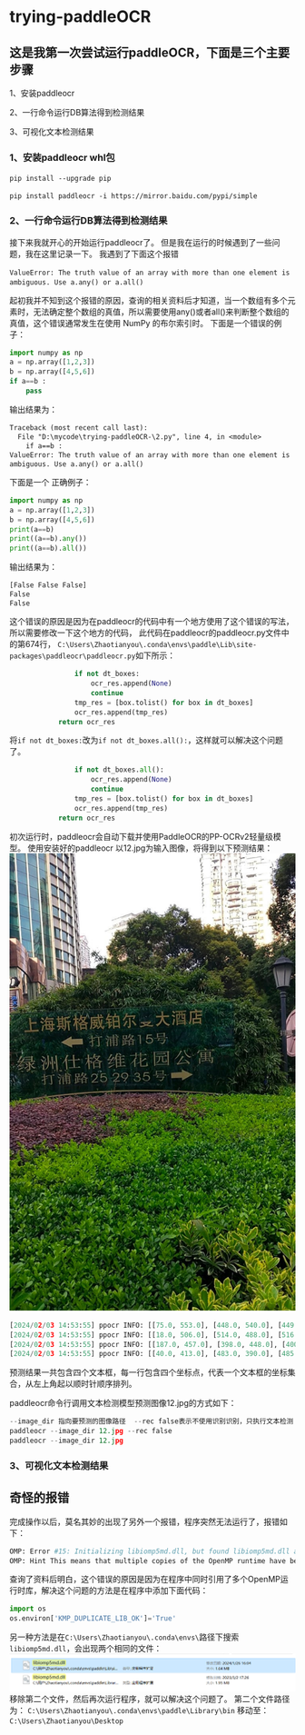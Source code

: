 # trying-paddleOCR
## 这是我第一次尝试运行paddleOCR，下面是三个主要步骤
1、安装paddleocr

2、一行命令运行DB算法得到检测结果

3、可视化文本检测结果

### 1、安装paddleocr whl包
`pip install --upgrade pip`

`pip install paddleocr -i https://mirror.baidu.com/pypi/simple`

### 2、一行命令运行DB算法得到检测结果

接下来我就开心的开始运行paddleocr了。
但是我在运行的时候遇到了一些问题，我在这里记录一下。
我遇到了下面这个报错

`ValueError: The truth value of an array with more than one element is ambiguous. Use a.any() or a.all()`

起初我并不知到这个报错的原因，查询的相关资料后才知道，当一个数组有多个元素时，无法确定整个数组的真值，所以需要使用any()或者all()来判断整个数组的真值，这个错误通常发生在使用 NumPy 的布尔索引时。
下面是一个错误的例子：
```python
import numpy as np
a = np.array([1,2,3])
b = np.array([4,5,6]) 
if a==b :
    pass
```
输出结果为：
```
Traceback (most recent call last):
  File "D:\mycode\trying-paddleOCR-\2.py", line 4, in <module>
    if a==b :
ValueError: The truth value of an array with more than one element is ambiguous. Use a.any() or a.all()
```
下面是一个 正确例子：
```python
import numpy as np
a = np.array([1,2,3])
b = np.array([4,5,6])
print(a==b)
print((a==b).any())
print((a==b).all())
```
输出结果为：
```
[False False False]
False
False
```
这个错误的原因是因为在paddleocr的代码中有一个地方使用了这个错误的写法，
所以需要修改一下这个地方的代码，
此代码在paddleocr的paddleocr.py文件中的第674行，
`C:\Users\Zhaotianyou\.conda\envs\paddle\Lib\site-packages\paddleocr\paddleocr.py`如下所示：
```python
                if not dt_boxes:
                    ocr_res.append(None)
                    continue
                tmp_res = [box.tolist() for box in dt_boxes]
                ocr_res.append(tmp_res)
            return ocr_res
```
将`if not dt_boxes:`改为`if not dt_boxes.all():`，这样就可以解决这个问题了。
```python
                if not dt_boxes.all():
                    ocr_res.append(None)
                    continue
                tmp_res = [box.tolist() for box in dt_boxes]
                ocr_res.append(tmp_res)
            return ocr_res
```
初次运行时，paddleocr会自动下载并使用PaddleOCR的PP-OCRv2轻量级模型。
使用安装好的paddleocr 以12.jpg为输入图像，将得到以下预测结果：
![12.jpg](12.jpg)
```python
[2024/02/03 14:53:55] ppocr INFO: [[75.0, 553.0], [448.0, 540.0], [449.0, 572.0], [77.0, 585.0]]
[2024/02/03 14:53:55] ppocr INFO: [[18.0, 506.0], [514.0, 488.0], [516.0, 533.0], [20.0, 550.0]]
[2024/02/03 14:53:55] ppocr INFO: [[187.0, 457.0], [398.0, 448.0], [400.0, 481.0], [188.0, 490.0]]
[2024/02/03 14:53:55] ppocr INFO: [[40.0, 413.0], [483.0, 390.0], [485.0, 431.0], [42.0, 453.0]]
```
预测结果一共包含四个文本框，每一行包含四个坐标点，代表一个文本框的坐标集合，从左上角起以顺时针顺序排列。

paddleocr命令行调用文本检测模型预测图像12.jpg的方式如下：
```python
--image_dir 指向要预测的图像路径  --rec false表示不使用识别识别，只执行文本检测
paddleocr --image_dir 12.jpg --rec false
paddleocr --image_dir 12.jpg
```
### 3、可视化文本检测结果


## 奇怪的报错

完成操作以后，莫名其妙的出现了另外一个报错，程序突然无法运行了，报错如下：
```python
OMP: Error #15: Initializing libiomp5md.dll, but found libiomp5md.dll already initialized.
OMP: Hint This means that multiple copies of the OpenMP runtime have been linked into the program. That is dangerous, since it can degrade performance or cause incorrect results. T
```
查询了资料后明白，这个错误的原因是因为在程序中同时引用了多个OpenMP运行时库，解决这个问题的方法是在程序中添加下面代码：
```python
import os
os.environ['KMP_DUPLICATE_LIB_OK']='True'
```
另一种方法是在`C:\Users\Zhaotianyou\.conda\envs\`路径下搜索`libiomp5md.dll`，会出现两个相同的文件：
![img.png](img.png)
移除第二个文件，然后再次运行程序，就可以解决这个问题了。
第二个文件路径为：
`C:\Users\Zhaotianyou\.conda\envs\paddle\Library\bin`
移动至：
`C:\Users\Zhaotianyou\Desktop`